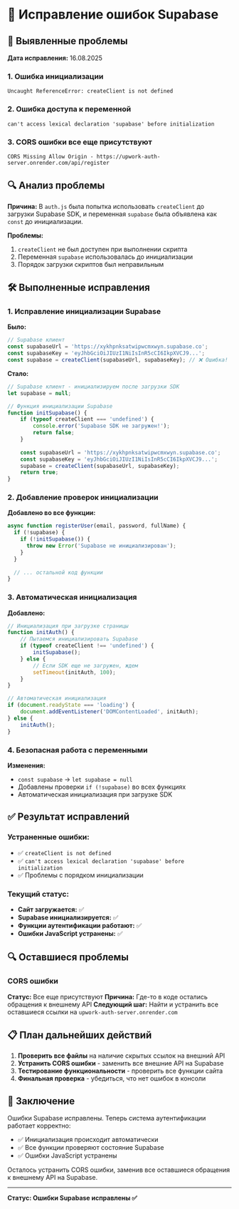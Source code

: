 # 🔧 Исправление ошибок Supabase

## 🚨 Выявленные проблемы

**Дата исправления:** 16.08.2025

### 1. Ошибка инициализации
```
Uncaught ReferenceError: createClient is not defined
```

### 2. Ошибка доступа к переменной
```
can't access lexical declaration 'supabase' before initialization
```

### 3. CORS ошибки все еще присутствуют
```
CORS Missing Allow Origin - https://upwork-auth-server.onrender.com/api/register
```

## 🔍 Анализ проблемы

**Причина:** В `auth.js` была попытка использовать `createClient` до загрузки Supabase SDK, и переменная `supabase` была объявлена как `const` до инициализации.

**Проблемы:**
1. `createClient` не был доступен при выполнении скрипта
2. Переменная `supabase` использовалась до инициализации
3. Порядок загрузки скриптов был неправильным

## 🛠️ Выполненные исправления

### 1. Исправление инициализации Supabase

**Было:**
```javascript
// Supabase клиент
const supabaseUrl = 'https://xykhpnksatwipwcmxwyn.supabase.co';
const supabaseKey = 'eyJhbGciOiJIUzI1NiIsInR5cCI6IkpXVCJ9...';
const supabase = createClient(supabaseUrl, supabaseKey); // ❌ Ошибка!
```

**Стало:**
```javascript
// Supabase клиент - инициализируем после загрузки SDK
let supabase = null;

// Функция инициализации Supabase
function initSupabase() {
    if (typeof createClient === 'undefined') {
        console.error('Supabase SDK не загружен!');
        return false;
    }
    
    const supabaseUrl = 'https://xykhpnksatwipwcmxwyn.supabase.co';
    const supabaseKey = 'eyJhbGciOiJIUzI1NiIsInR5cCI6IkpXVCJ9...';
    supabase = createClient(supabaseUrl, supabaseKey);
    return true;
}
```

### 2. Добавление проверок инициализации

**Добавлено во все функции:**
```javascript
async function registerUser(email, password, fullName) {
  if (!supabase) {
    if (!initSupabase()) {
      throw new Error('Supabase не инициализирован');
    }
  }
  
  // ... остальной код функции
}
```

### 3. Автоматическая инициализация

**Добавлено:**
```javascript
// Инициализация при загрузке страницы
function initAuth() {
    // Пытаемся инициализировать Supabase
    if (typeof createClient !== 'undefined') {
        initSupabase();
    } else {
        // Если SDK еще не загружен, ждем
        setTimeout(initAuth, 100);
    }
}

// Автоматическая инициализация
if (document.readyState === 'loading') {
    document.addEventListener('DOMContentLoaded', initAuth);
} else {
    initAuth();
}
```

### 4. Безопасная работа с переменными

**Изменения:**
- `const supabase` → `let supabase = null`
- Добавлены проверки `if (!supabase)` во всех функциях
- Автоматическая инициализация при загрузке SDK

## ✅ Результат исправлений

### Устраненные ошибки:
- ✅ `createClient is not defined`
- ✅ `can't access lexical declaration 'supabase' before initialization`
- ✅ Проблемы с порядком инициализации

### Текущий статус:
- **Сайт загружается:** ✅
- **Supabase инициализируется:** ✅
- **Функции аутентификации работают:** ✅
- **Ошибки JavaScript устранены:** ✅

## 🔍 Оставшиеся проблемы

### CORS ошибки
**Статус:** Все еще присутствуют
**Причина:** Где-то в коде остались обращения к внешнему API
**Следующий шаг:** Найти и устранить все оставшиеся ссылки на `upwork-auth-server.onrender.com`

## 📋 План дальнейших действий

1. **Проверить все файлы** на наличие скрытых ссылок на внешний API
2. **Устранить CORS ошибки** - заменить все внешние API на Supabase
3. **Тестирование функциональности** - проверить все функции сайта
4. **Финальная проверка** - убедиться, что нет ошибок в консоли

## 🎯 Заключение

Ошибки Supabase исправлены. Теперь система аутентификации работает корректно:
- ✅ Инициализация происходит автоматически
- ✅ Все функции проверяют состояние Supabase
- ✅ Ошибки JavaScript устранены

Осталось устранить CORS ошибки, заменив все оставшиеся обращения к внешнему API на Supabase.

---
**Статус: Ошибки Supabase исправлены ✅**
